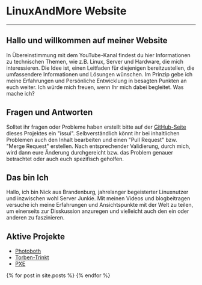 # LinuxAndMore Website
---

## Hallo und willkommen auf meiner Website

In Übereinstimmung mit dem YouTube-Kanal findest du hier Informationen zu technischen Themen, wie z.B. Linux, Server und Hardware, die mich interessieren. Die Idee ist, einen Leitfaden für diejenigen bereitzustellen, die umfassendere Informationen und Lösungen wünschen. Im Prinzip gebe ich meine Erfahrungen und Persönliche Entwicklung in besagten Punkten an euch weiter. Ich würde mich freuen, wenn Ihr mich dabei begleitet.
Was mache ich?

## Fragen und Antworten

Solltet ihr fragen oder Probleme haben erstellt bitte auf der [GitHub-Seite](https://github.com/linuxandmore/linuxandmore.github.io) dieses Projektes ein "issui". Selbverständlich könnt ihr bei inhaltlichen Problemen auch den Inhalt bearbeiten und einen "Pull Request" bzw. "Merge Request" erstellen. Nach entsprechender Validierung, durch mich, wird dann eure Änderung durchgereicht bzw. das Problem genauer betrachtet oder auch euch spezifisch geholfen. 

## Das bin Ich

Hallo, ich bin Nick aus Brandenburg, jahrelanger begeisterter Linuxnutzer und inzwischen wohl Server Junkie. Mit meinen Videos und blogbeitragen versuche ich meine Erfahrungen und Ansichtspunkte mit der Welt zu teilen, um einerseits zur Disskussion anzuregen und vielleicht auch den ein oder anderen zu faszinieren.

## Aktive Projekte

- [Photoboth](https://github.com/LinuxAndMoreYT/Photoboth)
- [Torben-Trinkt](https://github.com/LinuxAndMoreYT/Torben-Trinkt)
- [PXE](https://github.com/LinuxAndMoreYT/PXE)

{% for post in site.posts %}
{% endfor %}
